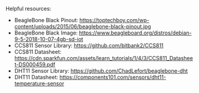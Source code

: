 Helpful resources:

- BeagleBone Black Pinout: https://toptechboy.com/wp-content/uploads/2015/06/beaglebone-black-pinout.jpg
- BeagleBone Black Image: https://www.beagleboard.org/distros/debian-9-5-2018-10-07-4gb-sd-iot
- CCS811 Sensor Library: https://github.com/bitbank2/CCS811
- CCS811 Datasheet: https://cdn.sparkfun.com/assets/learn_tutorials/1/4/3/CCS811_Datasheet-DS000459.pdf
- DHT11 Sensor Library: https://github.com/ChadLefort/beaglebone-dht
- DHT11 Datasheet: https://components101.com/sensors/dht11-temperature-sensor